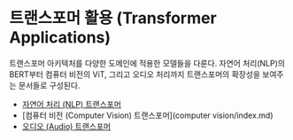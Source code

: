 # 트랜스포머 활용 (Transformer Applications)



트랜스포머 아키텍처를 다양한 도메인에 적용한 모델들을 다룬다. 자연어 처리(NLP)의 BERT부터 컴퓨터 비전의 ViT, 그리고 오디오 처리까지 트랜스포머의 확장성을 보여주는 문서들로 구성된다.



- [자연어 처리 (NLP) 트랜스포머](nlp/index.md)
- [컴퓨터 비전 (Computer Vision) 트랜스포머](computer vision/index.md)
- [오디오 (Audio) 트랜스포머](audio/index.md)


